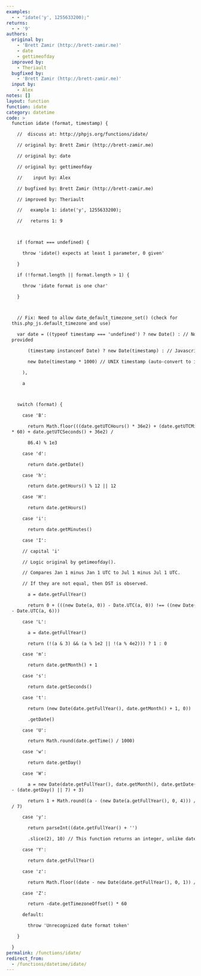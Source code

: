```yaml
---
examples:
  - - "idate('y', 1255633200);"
returns:
  - - '9'
authors:
  original by:
    - 'Brett Zamir (http://brett-zamir.me)'
    - date
    - gettimeofday
  improved by:
    - Theriault
  bugfixed by:
    - 'Brett Zamir (http://brett-zamir.me)'
  input by:
    - Alex
notes: []
layout: function
function: idate
category: datetime
code: >
  function idate (format, timestamp) {

    //  discuss at: http://phpjs.org/functions/idate/

    // original by: Brett Zamir (http://brett-zamir.me)

    // original by: date

    // original by: gettimeofday

    //    input by: Alex

    // bugfixed by: Brett Zamir (http://brett-zamir.me)

    // improved by: Theriault

    //   example 1: idate('y', 1255633200);

    //   returns 1: 9



    if (format === undefined) {

      throw 'idate() expects at least 1 parameter, 0 given'

    }

    if (!format.length || format.length > 1) {

      throw 'idate format is one char'

    }



    // Fix: Need to allow date_default_timezone_set() (check for
  this.php_js.default_timezone and use)

    var date = ((typeof timestamp === 'undefined') ? new Date() : // Not
  provided

        (timestamp instanceof Date) ? new Date(timestamp) : // Javascript Date()

        new Date(timestamp * 1000) // UNIX timestamp (auto-convert to int)

      ),

      a



    switch (format) {

      case 'B':

        return Math.floor(((date.getUTCHours() * 36e2) + (date.getUTCMinutes()
  * 60) + date.getUTCSeconds() + 36e2) /

        86.4) % 1e3

      case 'd':

        return date.getDate()

      case 'h':

        return date.getHours() % 12 || 12

      case 'H':

        return date.getHours()

      case 'i':

        return date.getMinutes()

      case 'I':

      // capital 'i'

      // Logic original by getimeofday().

      // Compares Jan 1 minus Jan 1 UTC to Jul 1 minus Jul 1 UTC.

      // If they are not equal, then DST is observed.

        a = date.getFullYear()

        return 0 + (((new Date(a, 0)) - Date.UTC(a, 0)) !== ((new Date(a, 6))
  - Date.UTC(a, 6)))

      case 'L':

        a = date.getFullYear()

        return (!(a & 3) && (a % 1e2 || !(a % 4e2))) ? 1 : 0

      case 'm':

        return date.getMonth() + 1

      case 's':

        return date.getSeconds()

      case 't':

        return (new Date(date.getFullYear(), date.getMonth() + 1, 0))

        .getDate()

      case 'U':

        return Math.round(date.getTime() / 1000)

      case 'w':

        return date.getDay()

      case 'W':

        a = new Date(date.getFullYear(), date.getMonth(), date.getDate()
  - (date.getDay() || 7) + 3)

        return 1 + Math.round((a - (new Date(a.getFullYear(), 0, 4))) / 864e5
  / 7)

      case 'y':

        return parseInt((date.getFullYear() + '')

        .slice(2), 10) // This function returns an integer, unlike date()

      case 'Y':

        return date.getFullYear()

      case 'z':

        return Math.floor((date - new Date(date.getFullYear(), 0, 1)) / 864e5)

      case 'Z':

        return -date.getTimezoneOffset() * 60

      default:

        throw 'Unrecognized date format token'

    }

  }
permalink: /functions/idate/
redirect_from:
  - /functions/datetime/idate/
---
```


<!-- WARNING! This file is auto generated by `npm run web:inject`, do not edit by hand -->
